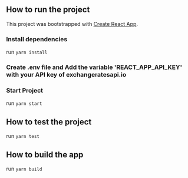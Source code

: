 ## How to run the project

This project was bootstrapped with [Create React App](https://github.com/facebook/create-react-app).

### Install dependencies

run `yarn install`

### Create .env file and Add the variable 'REACT_APP_API_KEY' with your API key of exchangeratesapi.io

### Start Project

run `yarn start`

## How to test the project

run `yarn test`

## How to build the app

run `yarn build`

